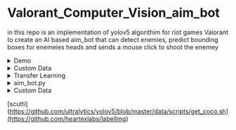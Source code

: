# Valorant_Computer_Vision_aim_bot

in this repo is an implementation of yolov5 algorithim for riot games Valorant to create an AI based aim_bot that can detect enemies, predict bounding boxes for enemeies heads
and sends a mouse click to shoot the enemey

<details>
<summary>Demo</summary>
  sdasd
</details>

<details>
<summary>Custom Data</summary>
3K data were gathered from valorant clips and gameplays, using scutti you can convert videos into frames or capture screen shots at intervals while playing 
[scutti](https://github.com/heartexlabs/labelImg)
</details>

<details>
<summary>Transfer Learning</summary>
  
</details>

<details>
<summary>aim_bot.py</summary>
  
</details>
<details>
<summary>Custom Data</summary>

3K data were gathered from valorant clips and gameplays, using scutti you can convert videos into frames or capture screen shots at intervals while playing [scutti](https://github.com/ultralytics/yolov5/blob/master/data/scripts/get_coco.sh](https://github.com/heartexlabs/labelImg)

</details>


[scutti](https://github.com/ultralytics/yolov5/blob/master/data/scripts/get_coco.sh](https://github.com/heartexlabs/labelImg)
